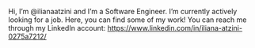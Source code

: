 Hi, I’m @ilianaatzini and I’m a Software Engineer.
I’m currently actively looking for a job.
Here, you can find some of my work!
You can reach me through my LinkedIn account: https://www.linkedin.com/in/iliana-atzini-0275a7212/

<!---
ilianaatzini/ilianaatzini is a ✨ special ✨ repository because its `README.md` (this file) appears on your GitHub profile.
You can click the Preview link to take a look at your changes.
--->
